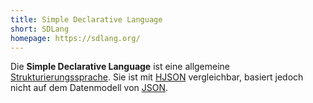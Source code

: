 ```yaml
---
title: Simple Declarative Language
short: SDLang
homepage: https://sdlang.org/
---
```


Die **Simple Declarative Language** ist eine allgemeine
[Strukturierungssprache](structure). Sie ist mit [HJSON](hjson) vergleichbar,
basiert jedoch nicht auf dem Datenmodell von [JSON](json).

